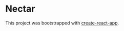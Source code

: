 # Nectar
This project was bootstrapped with [create-react-app](https://github.com/facebookincubator/create-react-app).
